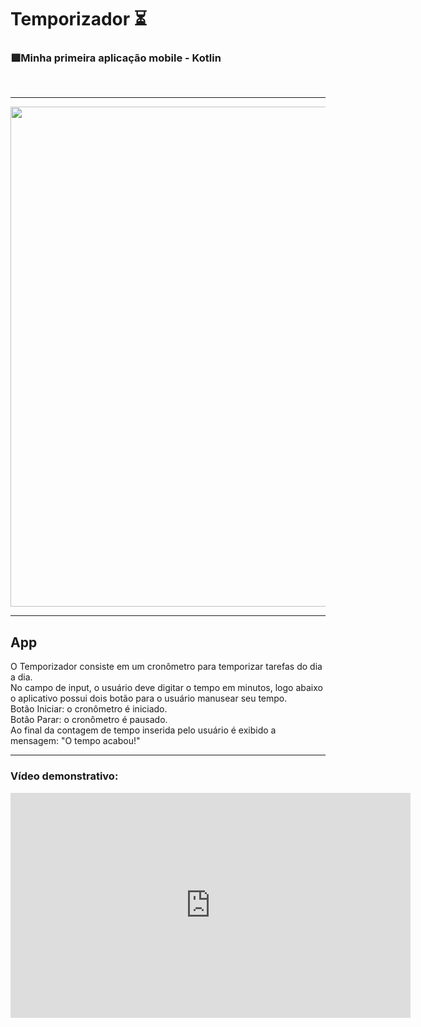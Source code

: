 <h1>Temporizador ⏳</h1>
<h3>🟪Minha primeira aplicação mobile - Kotlin</h3>
<br>
<hr>
<div>
<img src= "https://github.com/KrlIgnacio/Temporizador/assets/142948564/34f77f0a-a66a-463c-b7a5-a9125e9f79d0" style="width: 50rem" />  
</div>
<hr>
<h2>App</h2>
<p>O Temporizador consiste em um cronômetro para temporizar tarefas do dia a dia. <br>No campo de input, o usuário deve digitar o tempo em minutos, 
  logo abaixo o aplicativo possui dois botão para o usuário manusear seu tempo.
<br> Botão Iniciar: o cronômetro é iniciado.
<br> Botão Parar: o cronômetro é pausado.
<br> Ao final da contagem de tempo inserida pelo usuário é exibido a mensagem: "O tempo acabou!"</p>
<hr>
<h3>Vídeo demonstrativo: </h3>

<iframe src="https://player.vimeo.com/video/929370014" width="640" height="360" frameborder="0" allow="autoplay; fullscreen; picture-in-picture" allowfullscreen></iframe>

